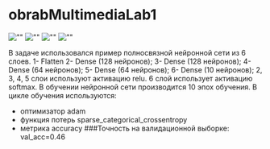 # obrabMultimediaLab1
![""](https://i.ibb.co/MG0V4rs/Vj-XIMZqpj6-Q.jpg)
![""](https://i.ibb.co/3rNSCdt/De-Cpm-PGg-Se0.jpg)
![""](https://i.ibb.co/PrQp3db/Llnej-Lbsq-VA.jpg)
![""](https://i.ibb.co/cb6QwX0/3d-J4k6-RYDz-U.jpg)


В задаче использовался пример полносвязной нейронной сети из 6 слоев. 
1- Flatten
2- Dense (128 нейронов);
3- Dense (128 нейронов);
4- Dense (64 нейронов);
5- Dense (64 нейронов);
6- Dense (10 нейронов);
2, 3, 4, 5 слои используют активацию relu.
6 слой использует активацию softmax.
В обучении нейронной сети производится 10 эпох обучения.
В цикле обучения используются:
- оптимизатор adam
- функция потерь sparse_categorical_crossentropy
- метрика accuracy
###Точность на валидационной выборке: val_acc=0.46
